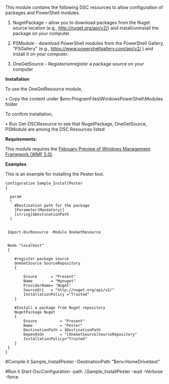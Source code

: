 This module contains the following DSC resources to allow configuration of packages and PowerShell modules.

1) NugetPackage – allow you to download packages from the Nuget source location (e.g., http://nuget.org/api/v2/) and install/uninstall the package on your computer.

2) PSModule - download PowerShell modules from the PowerShell Gallery, "PSGallery"  (e.g., https://www.powershellgallery.com/api/v2/ ) and install it on your computer.

3) OneGetSource - Register/unregister a package source on your computer

**Installation**

To use the OneGetResource module,

• Copy the content under $env:ProgramFiles\WindowsPowerShell\Modules folder

To confirm installation,

• Run Get-DSCResource to see that NugetPackage, OneGetSource, PSModule are among the DSC Resources listed

**Requirements**:

This module requires the [February Preview of Windows Management Framework (WMF 5.0)](http://blogs.msdn.com/b/powershell/archive/2015/02/18/windows-management-framework-5-0-preview-february-2015-is-now-available.aspx).

**Examples**

This is an example for installing the Pester tool.

    configuration Sample_InstallPester
    {

      param
      (
        #Destination path for the package
        [Parameter(Mandatory)]
        [string]$DestinationPath
      )


     Import-DscResource -Module OneGetResource


     Node "localhost"
     {

        #register package source
        OneGetSource SourceRepository
        {

            Ensure      = "Present"
            Name        = "Mynuget"
            ProviderName= "Nuget"
            SourceUri   = "http://nuget.org/api/v2/"
            InstallationPolicy ="Trusted"
        }

        #Install a package from Nuget repository
        NugetPackage Nuget
        {
            Ensure          = "Present"
            Name            = "Pester"
            DestinationPath = $DestinationPath
            DependsOn       = "[OneGetSource]SourceRepository"
            InstallationPolicy="Trusted"
        }
     }
    }


  #Compile it
  Sample_InstallPester -DestinationPath "$env:HomeDrive\test"

  #Run it
  Start-DscConfiguration -path .\Sample_InstallPester -wait -Verbose -force  
